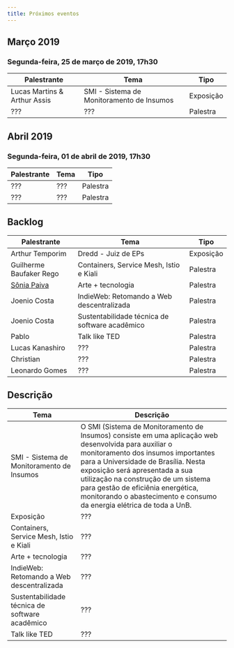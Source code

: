 ```yaml
---
title: Próximos eventos
---
```


## Março 2019

### Segunda-feira, 25 de março de 2019, 17h30

| Palestrante                  | Tema                                            | Tipo     |
| ---------------------------- | ----------------------------------------------- | -------- |
| Lucas Martins & Arthur Assis | SMI - Sistema de Monitoramento de Insumos       | Exposição|
| ???                          | ???                                             | Palestra |

## Abril 2019

### Segunda-feira, 01 de abril de 2019, 17h30

| Palestrante     | Tema                                            | Tipo     |
| --------------- | ----------------------------------------------- | -------- |
| ???             | ???                                             | Palestra |
| ???             | ???                                             | Palestra |

## Backlog

| Palestrante                                    | Tema                                             | Tipo     |
| ---------------------------------------------- | ------------------------------------------------ | -------- |
| Arthur Temporim                                | Dredd - Juiz de EPs                              | Exposição |
| Guilherme Baufaker Rego                        | Containers, Service Mesh, Istio e Kiali          | Palestra |
| [Sônia Paiva](https://www.facebook.com/ltcunb) | Arte + tecnologia                                | Palestra |
| Joenio Costa                                   | IndieWeb: Retomando a Web descentralizada        | Palestra |
| Joenio Costa                                   | Sustentabilidade técnica de software acadêmico   | Palestra |
| Pablo                                          | Talk like TED                                    | Palestra |
| Lucas Kanashiro                                | ???                                              | Palestra |
| Christian                                      | ???                                              | Palestra |
| Leonardo Gomes                                 | ???                                              | Palestra |

## Descrição

| Tema                                           | Descrição                                       |
| ---------------------------------------------- | ----------------------------------------------- |
| SMI - Sistema de Monitoramento de Insumos      | O SMI (Sistema de Monitoramento de Insumos) consiste em uma aplicação web desenvolvida para auxiliar o monitoramento dos insumos importantes para a Universidade de Brasília. Nesta exposição será apresentada a sua utilização na construção de um sistema para gestão de eficiênia energética, monitorando o abastecimento e consumo da energia elétrica de toda a UnB. |
| Exposição                                      | ???                                             |
| Containers, Service Mesh, Istio e Kiali        | ???                                             |
| Arte + tecnologia                              | ???                                             |
| IndieWeb: Retomando a Web descentralizada      | ???                                             |
| Sustentabilidade técnica de software acadêmico | ???                                             |
| Talk like TED                                  | ???                                             |
